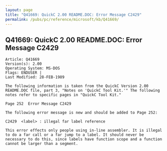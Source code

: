 ```yaml
---
layout: page
title: "Q41669: QuickC 2.00 README.DOC: Error Message C2429"
permalink: /pubs/pc/reference/microsoft/kb/Q41669/
---
```


## Q41669: QuickC 2.00 README.DOC: Error Message C2429

	Article: Q41669
	Version(s): 2.00
	Operating System: MS-DOS
	Flags: ENDUSER |
	Last Modified: 28-FEB-1989
	
	The following information is taken from the QuickC Version 2.00
	README.DOC file, part 3, "Notes on 'QuickC Tool Kit.'" The following
	notes refer to specific pages in "QuickC Tool Kit."
	
	Page 252  Error Message C2429
	
	The following error message is new and should be added to Page 252:
	
	C2429  <label> : illegal far label reference
	
	This error effects only people using in-line assembler. It is illegal
	to do a far call or a far jump to a label. It should never be
	necessary to do this, since labels have function scope and a function
	cannot be larger than a segment.
